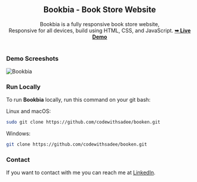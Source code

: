 <div align="center">
 <h2 align="center">Bookbia - Book Store Website</h2>
  Bookbia is a fully responsive book store website, <br />Responsive for all devices, build using HTML, CSS, and JavaScript.
  <a href="https://booken-e0284.web.app/"><strong>➥ Live Demo</strong></a>
</div>

<br />

### Demo Screeshots

![Bookbia](https://user-images.githubusercontent.com/69124951/190927036-d6b9a200-3362-40b1-ae82-3550a9d2928e.gif)


### Run Locally

To run **Bookbia** locally, run this command on your git bash:

Linux and macOS:

```bash
sudo git clone https://github.com/codewithsadee/booken.git
```

Windows:

```bash
git clone https://github.com/codewithsadee/booken.git
```

### Contact

If you want to contact with me you can reach me at [LinkedIn](https://www.linkedin.com/in/ak-ram).
